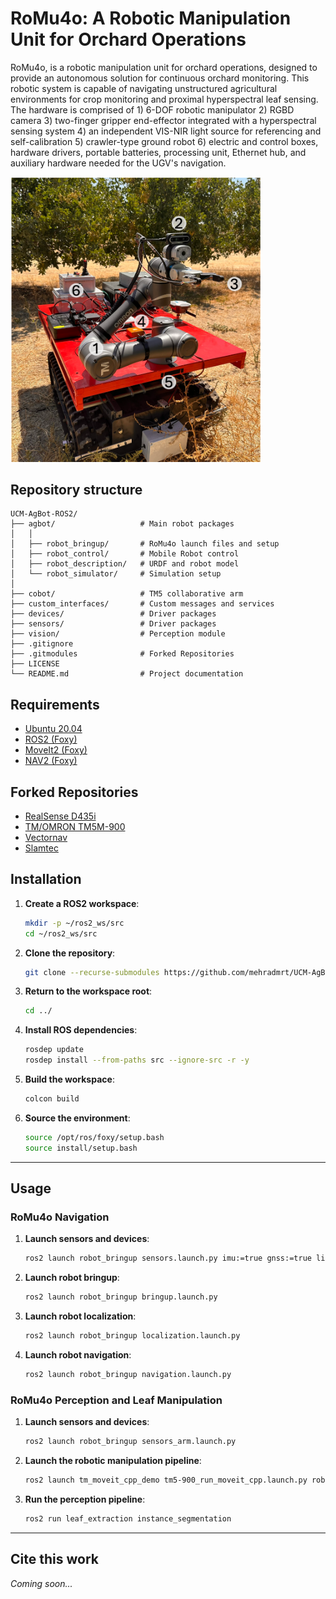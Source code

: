 # **RoMu4o: A Robotic Manipulation Unit for Orchard Operations**

RoMu4o, is a robotic manipulation unit for orchard operations, designed to provide an autonomous solution for continuous orchard monitoring. This robotic system is capable of navigating unstructured agricultural environments for crop monitoring and proximal hyperspectral leaf sensing. The hardware is comprised of 1) 6-DOF robotic manipulator 2) RGBD camera 3) two-finger gripper end-effector integrated with a hyperspectral sensing system 4) an independent VIS-NIR light source for referencing and self-calibration 5) crawler-type ground robot 6) electric and control boxes, hardware drivers, portable batteries, processing unit, Ethernet hub, and auxiliary hardware needed for the UGV's navigation.

<img src=".tmp/RoMu4o.png" alt="RoMu4o Hardware" width="400" title="RoMu4o Hardware"/>

## **Repository structure**

```
UCM-AgBot-ROS2/
├── agbot/                   # Main robot packages
│   │
│   ├── robot_bringup/       # RoMu4o launch files and setup
│   ├── robot_control/       # Mobile Robot control 
│   ├── robot_description/   # URDF and robot model 
│   └── robot_simulator/     # Simulation setup 
│
├── cobot/                   # TM5 collaborative arm 
├── custom_interfaces/       # Custom messages and services
├── devices/                 # Driver packages
├── sensors/                 # Driver packages
├── vision/                  # Perception module
├── .gitignore               
├── .gitmodules              # Forked Repositories
├── LICENSE                  
└── README.md                # Project documentation
```


## **Requirements**

- [Ubuntu 20.04](https://releases.ubuntu.com/20.04/)  
- [ROS2 (Foxy)](https://docs.ros.org/en/foxy/Installation.html)  
- [MoveIt2 (Foxy)](https://moveit.ai/install-moveit2/binary/)
- [NAV2 (Foxy)](https://docs.nav2.org/getting_started/index.html)


## **Forked Repositories**  

- [RealSense D435i](https://github.com/mehradmrt/realsense-ros)  
- [TM/OMRON TM5M-900](https://github.com/mehradmrt/tmr_ros2)  
- [Vectornav](https://github.com/mehradmrt/vectornav)  
- [Slamtec](https://github.com/Slamtec/sllidar_ros2)



## **Installation**

1. **Create a ROS2 workspace**:  
    ```bash
    mkdir -p ~/ros2_ws/src
    cd ~/ros2_ws/src
    ```

2. **Clone the repository**:  
    ```bash
    git clone --recurse-submodules https://github.com/mehradmrt/UCM-AgBot-ROS2
    ```

3. **Return to the workspace root**:  
    ```bash
    cd ../
    ```

4. **Install ROS dependencies**:  
    ```bash
    rosdep update
    rosdep install --from-paths src --ignore-src -r -y
    ```

5. **Build the workspace**:  
    ```bash
    colcon build
    ```

6. **Source the environment**:  
    ```bash
    source /opt/ros/foxy/setup.bash
    source install/setup.bash
    ```

---

## **Usage**

### **RoMu4o Navigation**

1. **Launch sensors and devices**:  
    ```bash
    ros2 launch robot_bringup sensors.launch.py imu:=true gnss:=true lidar2d:=true realsense:=true encoders:=true
    ```

2. **Launch robot bringup**:  
    ```bash
    ros2 launch robot_bringup bringup.launch.py
    ```

3. **Launch robot localization**:  
    ```bash
    ros2 launch robot_bringup localization.launch.py
    ```

4. **Launch robot navigation**:  
    ```bash
    ros2 launch robot_bringup navigation.launch.py
    ```

### **RoMu4o Perception and Leaf Manipulation**

1. **Launch sensors and devices**:  
    ```bash
    ros2 launch robot_bringup sensors_arm.launch.py
    ```

2. **Launch the robotic manipulation pipeline**:  
    ```bash
    ros2 launch tm_moveit_cpp_demo tm5-900_run_moveit_cpp.launch.py robot_ip:=192.168.1.19
    ```

3. **Run the perception pipeline**:  
    ```bash
    ros2 run leaf_extraction instance_segmentation
    ```

---

## **Cite this work**

*Coming soon...*